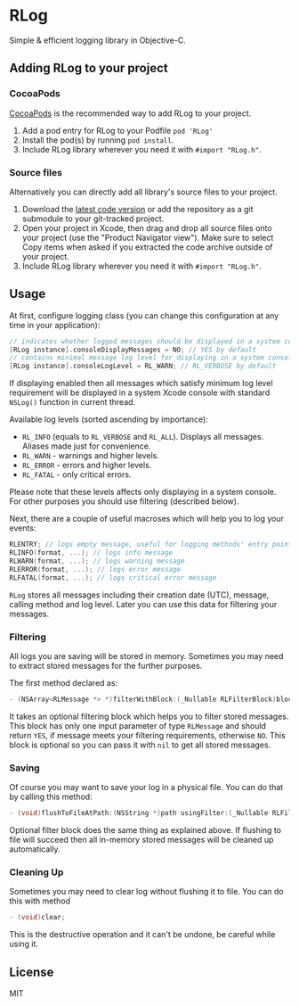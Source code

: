# RLog
Simple & efficient logging library in Objective-C.

## Adding RLog to your project

### CocoaPods

[CocoaPods](http://cocoapods.org) is the recommended way to add RLog to your project.

1. Add a pod entry for RLog to your Podfile `pod 'RLog'`
2. Install the pod(s) by running `pod install`.
3. Include RLog library wherever you need it with `#import "RLog.h"`.

### Source files

Alternatively you can directly add all library's source files to your project.

1. Download the [latest code version](https://github.com/GDXRepo/RLog/archive/master.zip) or add the repository as a git submodule to your git-tracked project. 
2. Open your project in Xcode, then drag and drop all source files onto your project (use the "Product Navigator view"). Make sure to select Copy items when asked if you extracted the code archive outside of your project. 
3. Include RLog library wherever you need it with `#import "RLog.h"`.

## Usage

At first, configure logging class (you can change this configuration at any time in your application):

```objective-c
// indicates whether logged messages should be displayed in a system console
[RLog instance].consoleDisplayMessages = NO; // YES by default
// contains minimal message log level for displaying in a system console
[RLog instance].consoleLogLevel = RL_WARN; // RL_VERBOSE by default
```
If displaying enabled then all messages which satisfy minimum log level requirement will be displayed in a system Xcode console with standard `NSLog()` function in current thread.

Available log levels (sorted ascending by importance):

* `RL_INFO` (equals to `RL_VERBOSE` and `RL_ALL`). Displays all messages. Aliases made just for convenience.
* `RL_WARN` - warnings and higher levels.
* `RL_ERROR` - errors and higher levels.
* `RL_FATAL` - only critical errors. 

Please note that these levels affects only displaying in a system console. For other purposes you should use filtering (described below).

Next, there are a couple of useful macroses which will help you to log your events:

```objective-c
RLENTRY; // logs empty message, useful for logging methods' entry points
RLINFO(format, ...); // logs info message
RLWARN(format, ...); // logs warning message
RLERROR(format, ...); // logs error message
RLFATAL(format, ...); // logs critical error message
```
`RLog` stores all messages including their creation date (UTC), message, calling method and log level. Later you can use this data for filtering your messages.

### Filtering

All logs you are saving will be stored in memory. Sometimes you may need to extract stored messages for the further purposes.

The first method declared as:

```objective-c
- (NSArray<RLMessage *> *)filterWithBlock:(_Nullable RLFilterBlock)block;
```
It takes an optional filtering block which helps you to filter stored messages. This block has only one input parameter of type `RLMessage` and should return `YES`, if message meets your filtering requirements, otherwise `NO`. This block is optional so you can pass it with `nil` to get all stored messages.

### Saving

Of course you may want to save your log in a physical file. You can do that by calling this method:

```objective-c
- (void)flushToFileAtPath:(NSString *)path usingFilter:(_Nullable RLFilterBlock)block;
```
Optional filter block does the same thing as explained above. If flushing to file will succeed then all in-memory stored messages will be cleaned up automatically.

### Cleaning Up

Sometimes you may need to clear log without flushing it to file. You can do this with method

```objective-c
- (void)clear;
```
This is the destructive operation and it can't be undone, be careful while using it.

## License

MIT
